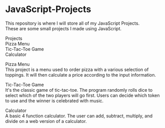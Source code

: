# JavaScript-Projects
This repository is where I will store all of my JavaScript Projects.<br>
These are some small projects I made using JavaScript.

Projects<br>
Pizza Menu<br>
Tic-Tac-Toe Game<br>
Calculator<br>

Pizza Menu<br>
This project is a menu used to order pizza with a various selection of toppings. It will then calculate a price according to the input information.

Tic-Tac-Toe Game<br>
It's the classic game of tic-tac-toe. The program randomly rolls dice to select which of the two players will go first. Users can decide which token to use and the winner is celebrated with music.

Calculator<br>
A basic 4 function calculator. The user can add, subtract, multiply, and divide on a web version of a calculator.